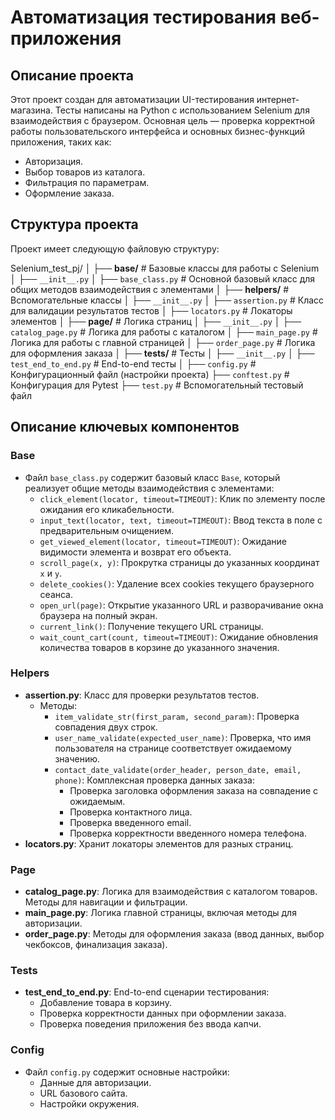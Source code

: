 # Автоматизация тестирования веб-приложения

## Описание проекта

Этот проект создан для автоматизации UI-тестирования интернет-магазина. Тесты написаны на Python с использованием Selenium для взаимодействия с браузером. Основная цель — проверка корректной работы пользовательского интерфейса и основных бизнес-функций приложения, таких как:

- Авторизация.
- Выбор товаров из каталога.
- Фильтрация по параметрам.
- Оформление заказа.

## Структура проекта

Проект имеет следующую файловую структуру:

Selenium_test_pj/
│
├── **base/**                          # Базовые классы для работы с Selenium
│   ├── `__init__.py`
│   ├── `base_class.py`                # Основной базовый класс для общих методов взаимодействия с элементами
│
├── **helpers/**                       # Вспомогательные классы
│   ├── `__init__.py`
│   ├── `assertion.py`                 # Класс для валидации результатов тестов
│   ├── `locators.py`                  # Локаторы элементов
│
├── **page/**                          # Логика страниц
│   ├── `__init__.py`
│   ├── `catalog_page.py`              # Логика для работы с каталогом
│   ├── `main_page.py`                 # Логика для работы с главной страницей
│   ├── `order_page.py`                # Логика для оформления заказа
│
├── **tests/**                         # Тесты
│   ├── `__init__.py`
│   ├── `test_end_to_end.py`           # End-to-end тесты
│
├── `config.py`                        # Конфигурационный файл (настройки проекта)
├── `conftest.py`                      # Конфигурация для Pytest
├── `test.py`                          # Вспомогательный тестовый файл


## Описание ключевых компонентов

### **Base**
- Файл `base_class.py` содержит базовый класс `Base`, который реализует общие методы взаимодействия с элементами:
  - `click_element(locator, timeout=TIMEOUT)`: Клик по элементу после ожидания его кликабельности.
  - `input_text(locator, text, timeout=TIMEOUT)`: Ввод текста в поле с предварительным очищением.
  - `get_viewed_element(locator, timeout=TIMEOUT)`: Ожидание видимости элемента и возврат его объекта.
  - `scroll_page(x, y)`: Прокрутка страницы до указанных координат `x` и `y`.
  - `delete_cookies()`: Удаление всех cookies текущего браузерного сеанса.
  - `open_url(page)`: Открытие указанного URL и разворачивание окна браузера на полный экран.
  - `current_link()`: Получение текущего URL страницы.
  - `wait_count_cart(count, timeout=TIMEOUT)`: Ожидание обновления количества товаров в корзине до указанного значения.

### **Helpers**
- **assertion.py**: Класс для проверки результатов тестов.
  - Методы:
    - `item_validate_str(first_param, second_param)`: Проверка совпадения двух строк.
    - `user_name_validate(expected_user_name)`: Проверка, что имя пользователя на странице соответствует ожидаемому значению.
    - `contact_date_validate(order_header, person_date, email, phone)`: Комплексная проверка данных заказа:
      - Проверка заголовка оформления заказа на совпадение с ожидаемым.
      - Проверка контактного лица.
      - Проверка введенного email.
      - Проверка корректности введенного номера телефона.
- **locators.py**: Хранит локаторы элементов для разных страниц.

### **Page**
- **catalog_page.py**: Логика для взаимодействия с каталогом товаров. Методы для навигации и фильтрации.
- **main_page.py**: Логика главной страницы, включая методы для авторизации.
- **order_page.py**: Методы для оформления заказа (ввод данных, выбор чекбоксов, финализация заказа).

### **Tests**
- **test_end_to_end.py**: End-to-end сценарии тестирования:
  - Добавление товара в корзину.
  - Проверка корректности данных при оформлении заказа.
  - Проверка поведения приложения без ввода капчи.

### **Config**
- Файл `config.py` содержит основные настройки:
  - Данные для авторизации.
  - URL базового сайта.
  - Настройки окружения.

